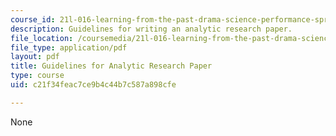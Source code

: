 ```yaml
---
course_id: 21l-016-learning-from-the-past-drama-science-performance-spring-2009
description: Guidelines for writing an analytic research paper.
file_location: /coursemedia/21l-016-learning-from-the-past-drama-science-performance-spring-2009/c21f34feac7ce9b4c44b7c587a898cfe_MIT21L_016s09_assn02_guide_respaper.pdf
file_type: application/pdf
layout: pdf
title: Guidelines for Analytic Research Paper
type: course
uid: c21f34feac7ce9b4c44b7c587a898cfe

---
```

None